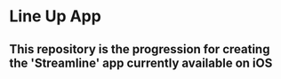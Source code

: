 # Line Up App
## This repository is the progression for creating the 'Streamline' app currently available on iOS
